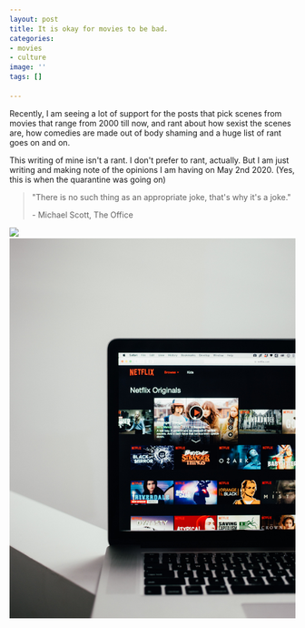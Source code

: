 ```yaml
---
layout: post
title: It is okay for movies to be bad.
categories:
- movies
- culture
image: ''
tags: []

---
```

Recently, I am seeing a lot of support for the posts that pick scenes from movies that range from 2000 till now, and rant about how sexist the scenes are, how comedies are made out of body shaming and a huge list of rant goes on and on.

This writing of mine isn't a rant. I don't prefer to rant, actually. But I am just writing and making note of the opinions I am having on May 2nd 2020. (Yes, this is when the quarantine was going on)

> "There is no such thing as an appropriate joke, that's why it's a joke."
>
> \- Michael Scott, The Office

![](assets/images/screenshot.jpg)![](/assets/images/charles-deluvio-jtmwD4i4v1U-unsplash.jpg "OK")
